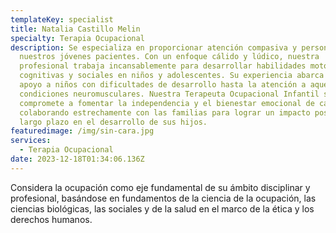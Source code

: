 ```yaml
---
templateKey: specialist
title: Natalia Castillo Melin
specialty: Terapia Ocupacional
description: Se especializa en proporcionar atención compasiva y personalizada a
  nuestros jóvenes pacientes. Con un enfoque cálido y lúdico, nuestra
  profesional trabaja incansablemente para desarrollar habilidades motoras,
  cognitivas y sociales en niños y adolescentes. Su experiencia abarca desde el
  apoyo a niños con dificultades de desarrollo hasta la atención a aquellos con
  condiciones neuromusculares. Nuestra Terapeuta Ocupacional Infantil se
  compromete a fomentar la independencia y el bienestar emocional de cada niño,
  colaborando estrechamente con las familias para lograr un impacto positivo a
  largo plazo en el desarrollo de sus hijos.
featuredimage: /img/sin-cara.jpg
services:
  - Terapia Ocupacional
date: 2023-12-18T01:34:06.136Z
---
```

<!--StartFragment-->

Considera la ocupación como eje fundamental de su ámbito disciplinar y profesional, basándose en fundamentos de la ciencia de la ocupación, las ciencias biológicas, las sociales y de la salud en el marco de la ética y los derechos humanos.

<!--EndFragment-->